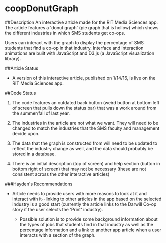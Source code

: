 # coopDonutGraph

##Description
An interactive article made for the RIT Media Sciences app. The article features a 'donut graph' (pie graph that is hollow) which shows the different industries in which SMS students get co-ops.

Users can interact with the graph to display the percentage of SMS students that find a co-op in that industry. Interface and interaction animations are built with JavaScript and D3.js (a JavaScript visualization library).

##Article Status
- A version of this interactive article, published on 1/14/16, is live on the RIT Media Sciences app.

##Code Status
1. The code features an outdated back button (weird button at bottom left of screen that pulls down the status bar) that was a work around from the summer/fall of last year.

2. The industries in the article are not what we want. They will need to be changed to match the industries that the SMS faculty and management decide upon.

3. The data that the graph is constructed from will need to be updated to reflect the industry change as well, and the data should probably be stored in a database.

4. There is an initial description (top of screen) and help section (button in bottom right of screen) that may not be necessary (these are not consistent across the other interactive articles)


###Hayden's Recommendations
- Article needs to provide users with more reasons to look at it and interact with it--linking to other articles in the app based on the selected industry is a good start (currently the article links to the Darwill Co-op story if the user selects the 'Print' industry).
        
    - Possible solution is to provide some background information about the types of jobs that students find in that industry as well as the percentage information and a link to another app article when a user interacts with a section of the graph.
